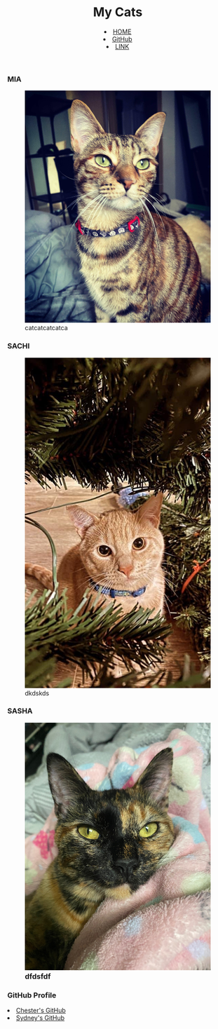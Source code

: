
<!DOCTYPE html>
<html>

<head>
  <meta charset="utf-8">
  <meta name="viewport" content="width=device-width">
  <title>My Cats</title>
</head>

<body>

<header>
    <h1>My Cats</h1>
        <nav>
            <li>
                <a href="https://sfpagalan.github.io/reading-notes/">HOME</a>
            </li>
            <li>
                <a href="file:///Users/ryomazen/codefellows/projects/reading-notes/102/demo.html">GitHub</a>
            </li>
            <li>
                <a href="file:///Users/ryomazen/codefellows/projects/reading-notes/102/index.html">LINK</a>
            </li>
        </nav>
</header>

 <main>
    <h3>MIA</h3>
    <figure>
        <img src="mia.jpg">
        <figcaption>catcatcatcatca</figcaption>
    </figure>
    <h3>SACHI</h3>
    <figure>
        <img src="sachi.jpg">
        <figcaption>dkdskds</figcaption>
    </figure>
    <h3>SASHA</a>
    <figure>
        <img src="sasha.jpeg">
        <figcaption>dfdsfdf</figcaption>
    </figure>
</main>
</body>

<footer>
<h3>GitHub Profile</h3>
    <li>
        <a href="https://cleecoloma.github.io/Lab-Work/">Chester's GitHub</a>
    </li>
    <li>
        <a href="https://sfpagalan.github.io/lab-04-mockup/">Sydney's GitHub</a>
    </li>
</footer>

</html>
